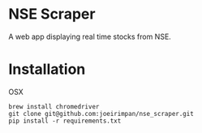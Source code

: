 # NSE Scraper
A web app displaying real time stocks from NSE.


# Installation

OSX
```shell
brew install chromedriver
git clone git@github.com:joeirimpan/nse_scraper.git
pip install -r requirements.txt
